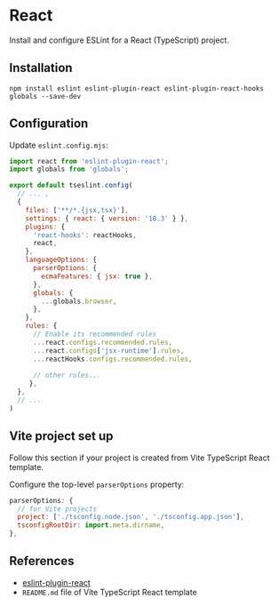 # React

Install and configure ESLint for a React (TypeScript) project.


## Installation

```shell npm2yarn
npm install eslint eslint-plugin-react eslint-plugin-react-hooks globals --save-dev
```

## Configuration

Update `eslint.config.mjs`:
```js
import react from 'eslint-plugin-react';
import globals from 'globals';

export default tseslint.config(
  // ... ,
  {
    files: ['**/*.{jsx,tsx}'],
    settings: { react: { version: '18.3' } },
    plugins: {
      'react-hooks': reactHooks,
      react,
    },
    languageOptions: {
      parserOptions: {
        ecmaFeatures: { jsx: true },
      },
      globals: {
        ...globals.browser,
      },
    },
    rules: {
      // Enable its recommended rules
      ...react.configs.recommended.rules,
      ...react.configs['jsx-runtime'].rules,
      ...reactHooks.configs.recommended.rules,
      
      // other rules...
     },
  },
  // ...
)
```


## Vite project set up

Follow this section if your project is created from Vite TypeScript React template.

Configure the top-level `parserOptions` property:
```js
parserOptions: {
  // for Vite projects
  project: ['./tsconfig.node.json', './tsconfig.app.json'],
  tsconfigRootDir: import.meta.dirname,
},
```


## References

- [eslint-plugin-react](https://github.com/jsx-eslint/eslint-plugin-react?tab=readme-ov-file#configuration-new-eslintconfigjs)
- `README.md` file of Vite TypeScript React template
